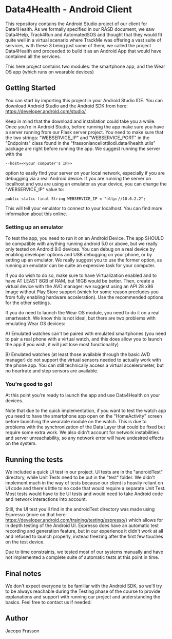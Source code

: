 # Data4Health - Android Client

This repository contains the Android Studio project of our client for Data4Health. As we formally specified in our RASD document, we 
saw Data4Help, Track4Run and AutomatedSOS and thought that they would fit quite well in a virtual scenario where TrackMe was offering a 
vast suite of services, with these 3 being just some of them; we called the project Data4Health and proceeded to build it as an
Android App that would have contained all the services.

This here project contains two modules: the smartphone app, and the Wear OS app (which runs on wearable devices)

## Getting Started

You can start by importing this project in your Android Studio IDE. You can download Android Studio and the Android SDK from here: https://developer.android.com/studio/

Keep in mind that the download and installation could take you a while. Once you're in Android Studio, before running the app make sure you
have a server running from our Flask server project. You need to make sure that the two strings: "WEBSERVICE_IP" and "WEBSERVICE_PORT" in
the "Endpoints" class found in the "frassonlancellottilodi.data4health.utils" package are right before running the app. We suggest 
running the server with the
```
--host=<<your computer's IP>>
```
option to easily find your server on your local network, especially if you are debugging via a real Android device.
If you are running the server on localhost and you are using an emulator as your device, you can change the "WEBSERVICE_IP" value to:
```
public static final String WEBSERVICE_IP = "http://10.0.2.2";

```
This will tell your emulator to connect to your localhost. You can find more information about this online.

### Setting up an emulator

To test the app, you need to run it on an Android Device. The app SHOULD be compatible with anything running android 5.0 or above, but 
we really only tested on Android 9.0 devices. You can debug on a real device by enabling developer options and USB debugging on your 
phone, or by setting up an emulator. We really suggest you to use the former option, as running an emulator can be quite an expensive task 
for your computer. 

If you do wish to do so, make sure to have Virtualization enabled and to have AT LEAST 8GB of RAM, but 16GB would be better.
Then, create a virtual device with the AVD manager: we suggest using an API 28 x86 Image without Play Store support (which for some reason
precludes you from fully enabling hardware acceleration). Use the recommended options for the other settings. 

If you do need to launch the Wear OS module, you need to do it on a real smartwatch. We know this is not ideal, but there are two problems
with emulating Wear OS devices:

A) Emulated watches can't be paired with emulated smartphones (you need to pair a real phone with a virtual watch, and this does allow you to
launch the app if you wish, it will just lose most functionality)

B) Emulated watches (at least those available through the basic AVD manager) do not support the virtual sensors needed to actually work
with the phone app. You can still technically access a virtual accelerometer, but no heartrate and step sensors are available.

### You're good to go!

At this point you're ready to launch the app and use Data4Health on your devices. 

Note that due to the quick implementation, 
if you want to test the watch app you need to have the smartphone app open on the "HomeActivity" screen before launching the 
wearable module on the watch. This is due to problems with the synchronization of the Data Layer that could be fixed but require
some extra work. We also didn't account for network instabilities and server unreachability, so any network error will have undesired
effects on the system.

## Running the tests

We included a quick UI test in our project. UI tests are in the "androidTest" directory, while Unit Tests need to be put in the
"test" folder. We didn't implement much in the way of tests because our client is heavily reliant on UI code and there's little to no
code that would require a separate Unit Test. Most tests would have to be UI tests and would need to take Android code and
network interactions into account. 

Still, the UI test you'll find in the androidTest directory was made using Espresso (more on that here: https://developer.android.com/training/testing/espresso/)
which allows for in depth testing of the Android UI. Espresso does have an automatic test recording and generation feature, but
in our experience it didn't work at all and refused to launch properly, instead freezing after the first few touches on the test device.

Due to time constraints, we tested most of our systems manually and have not implemented a complete suite of automatic tests at this point in time.

## Final notes

We don't expect everyone to be familiar with the Android SDK, so we'll try to be always reachable during the Testing phase of the course
to provide explanations and support with running our project and understanding the basics. Feel free to contact us if needed.

## Author 

Jacopo Frasson

